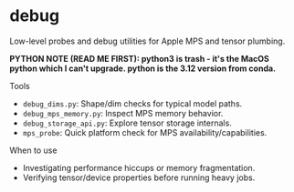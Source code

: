 # debug

Low-level probes and debug utilities for Apple MPS and tensor plumbing.

**PYTHON NOTE (READ ME FIRST): python3 is trash - it's the MacOS python which I can't upgrade. python is the 3.12 version from conda.**

Tools
- `debug_dims.py`: Shape/dim checks for typical model paths.
- `debug_mps_memory.py`: Inspect MPS memory behavior.
- `debug_storage_api.py`: Explore tensor storage internals.
- `mps_probe`: Quick platform check for MPS availability/capabilities.

When to use
- Investigating performance hiccups or memory fragmentation.
- Verifying tensor/device properties before running heavy jobs.
